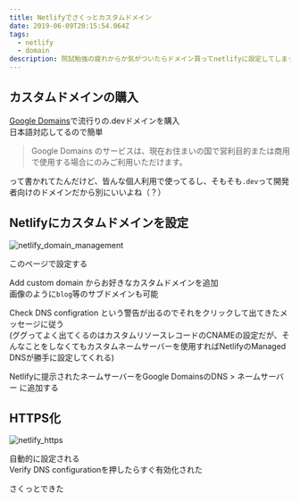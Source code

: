 ```yaml
---
title: Netlifyでさくっとカスタムドメイン
date: 2019-06-09T20:15:54.064Z
tags:
  - netlify
  - domain
description: 院試勉強の疲れからか気がついたらドメイン買ってnetlifyに設定してしまったので殴り書く
---
```

## カスタムドメインの購入

[Google Domains](https://domains.google.com)で流行りの.devドメインを購入\
日本語対応してるので簡単

> Google Domains のサービスは、現在お住まいの国で営利目的または商用で使用する場合にのみご利用いただけます。

って書かれてたんだけど、皆んな個人利用で使ってるし、そもそも`.dev`って開発者向けのドメインだから別にいいよね（？）

## Netlifyにカスタムドメインを設定

![netlify_domain_management](/img/uploads/netlify_domains.png)

このページで設定する  

Add custom domain からお好きなカスタムドメインを追加\
画像のように`blog`等のサブドメインも可能  

Check DNS configration という警告が出るのでそれをクリックして出てきたメッセージに従う\
(ググってよく出てくるのはカスタムリソースレコードのCNAMEの設定だが、そんなことをしなくてもカスタムネームサーバーを使用すればNetlifyのManaged DNSが勝手に設定してくれる)

Netlifyに提示されたネームサーバーをGoogle DomainsのDNS > ネームサーバー に追加する  

## HTTPS化

![netlify_https](/img/uploads/netlify_https.png)

自動的に設定される  
Verify DNS configurationを押したらすぐ有効化された

さくっとできた
